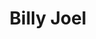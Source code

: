 ---
title: "Billy Joel"
artist: "billyjoel"
permalink: /projects/graphics/covers/billy-joel
layout: "bootleg-covers"
excerpt: "Covers for Billy Joel Bootlegs"
header:
  overlay_image: /assets/img/graphics/bootleg-covers/artists/billyjoel.jpg
  teaser: /assets/img/graphics/bootleg-covers/artists/billyjoel.jpg
images:
 - 1977
---